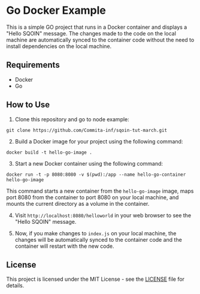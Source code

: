 # Go Docker Example

This is a simple GO project that runs in a Docker container and displays a "Hello SQOIN" message. The changes made to the code on the local machine are automatically synced to the container code without the need to install dependencies on the local machine.

## Requirements

- Docker
- Go

## How to Use

1. Clone this repository and go to node example:

`git clone https://github.com/Commita-inf/sqoin-tut-march.git`

2. Build a Docker image for your project using the following command:

`docker build -t hello-go-image .`

3. Start a new Docker container using the following command:

`docker run -t -p 8080:8080 -v $(pwd):/app --name hello-go-container hello-go-image`

This command starts a new container from the `hello-go-image` image, maps port 8080 from the container to port 8080 on your local machine, and mounts the current directory as a volume in the container.

4. Visit `http://localhost:8080/helloworld` in your web browser to see the "Hello SQOIN" message.

5. Now, if you make changes to `index.js` on your local machine, the changes will be automatically synced to the container code and the container will restart with the new code.

## License

This project is licensed under the MIT License - see the [LICENSE](LICENSE) file for details.
